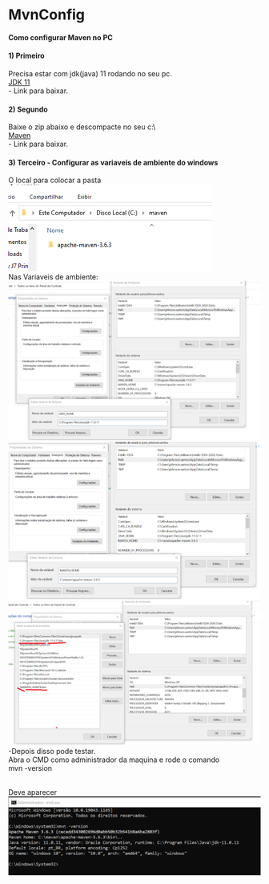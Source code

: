 # MvnConfig 
<h4>Como configurar Maven no PC</h4>

<h4>1) Primeiro</h4>
Precisa estar com jdk(java) 11 rodando no seu pc. </br>
<a href="https://drive.google.com/file/d/1PLhyjuTTEDB7DMFPobHB8lPlqKT0CUCp/view?usp=sharing">JDK 11</a>
</br> - Link para baixar.
</br>
<h4>2) Segundo</h4>
Baixe o zip abaixo e descompacte no seu c:\ </br>
<a href="https://drive.google.com/file/d/15KpIEyJzl768fm_WM538Ttu8WAxPMmUO/view?usp=sharing">Maven</a>
</br> - Link para baixar.
</br>
<h4>3) Terceiro - Configurar as variaveis de ambiente do windows</h4>
O local para colocar a pasta</br>
<img src="olocal.png"> </br>
Nas Variaveis de ambiente: </br>
<img src="java_home.png"> </br>
<img src="maven_home.png"> </br>
<img src="path.png"> </br>
-Depois disso pode testar. </br>
Abra o CMD como administrador da maquina e rode o comando </br>
mvn -version
</br>
</br>

Deve aparecer </br>
<img src="mvn_version.png"> </br>